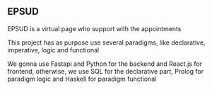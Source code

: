 ## EPSUD

EPSUD is a virtual page who support with the appointments 

This project has as purpose use several paradigms, like declarative, imperative, logic and functional 

We gonna use Fastapi and Python for the backend and React.js for frontend, otherwise, we use SQL for the declarative part, Prolog for paradigm logic and Haskell for paradigm functional